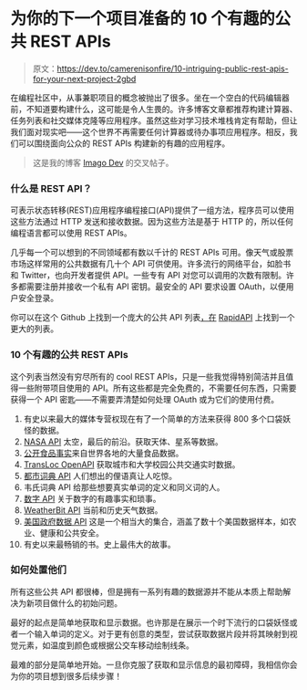 # 为你的下一个项目准备的 10 个有趣的公共 REST APIs

> 原文：<https://dev.to/camerenisonfire/10-intriguing-public-rest-apis-for-your-next-project-2gbd>

在编程社区中，从事兼职项目的概念被抛出了很多。坐在一个空白的代码编辑器前，不知道要构建什么，这可能是令人生畏的。许多博客文章都推荐构建计算器、任务列表和社交媒体克隆等应用程序。虽然这些对学习技术堆栈肯定有帮助，但让我们面对现实吧——这个世界不再需要任何计算器或待办事项应用程序。相反，我们可以围绕面向公众的 REST APIs 构建新的有趣的应用程序。

> 这是我的博客 [Imago Dev](https://imago.dev) 的交叉帖子。

### 什么是 REST API？

可表示状态转移(REST)应用程序编程接口(API)提供了一组方法，程序员可以使用这些方法通过 HTTP 发送和接收数据。因为这些方法是基于 HTTP 的，所以任何编程语言都可以使用 REST APIs。

几乎每一个可以想到的不同领域都有数以千计的 REST APIs 可用。像天气或股票市场这样常用的公共数据有几十个 API 可供使用。许多流行的网络平台，如脸书和 Twitter，也向开发者提供 API。一些专有 API 对您可以调用的次数有限制。许多都需要注册并接收一个私有 API 密钥。最安全的 API 要求设置 OAuth，以便用户安全登录。

你可以在这个 Github 上找到一个庞大的公共 API 列表[，在](https://github.com/public-apis/public-apis) [RapidAPI](https://rapidapi.com) 上找到一个更大的列表。

### 10 个有趣的公共 REST APIs

这个列表当然没有穷尽所有的 cool REST APIs，只是一些我觉得特别简洁并且值得一些附带项目使用的 API。所有这些都是完全免费的，不需要任何东西，只需要获得一个 API 密匙——不需要弄清楚如何处理 OAuth 或为它们的使用付费。

1.  有史以来最大的媒体专营权现在有了一个简单的方法来获得 800 多个口袋妖怪的数据。
2.  [NASA API](https://api.nasa.gov/index.html) 太空，最后的前沿。获取天体、星系等数据。
3.  [公开食品事实](https://world.openfoodfacts.org/data)来自世界各地的大量食品数据。
4.  [TransLoc OpenAPI](https://rapidapi.com/transloc/api/openapi-1-2) 获取城市和大学校园公共交通实时数据。
5.  [都市词典 API](https://rapidapi.com/community/api/urban-dictionary) 人们想出的俚语真让人吃惊。
6.  韦氏词典 API 给那些想要真实单词的定义和同义词的人。
7.  [数字 API](http://numbersapi.com) 关于数字的有趣事实和琐事。
8.  [WeatherBit API](https://www.weatherbit.io/api) 当前和历史天气数据。
9.  [美国政府数据 API](https://www.data.gov/developers/apis) 这是一个相当大的集合，涵盖了数十个美国数据样本，如农业、健康和公共安全。
10.  有史以来最畅销的书。史上最伟大的故事。

### 如何处置他们

所有这些公共 API 都很棒，但是拥有一系列有趣的数据源并不能从本质上帮助解决为新项目做什么的初始问题。

最好的起点是简单地获取和显示数据。也许那是在展示一个时下流行的口袋妖怪或者一个输入单词的定义。对于更有创意的类型，尝试获取数据片段并将其映射到视觉元素，如温度到颜色或根据公交车移动绘制线条。

最难的部分是简单地开始。一旦你克服了获取和显示信息的最初障碍，我相信你会为你的项目想到很多后续步骤！